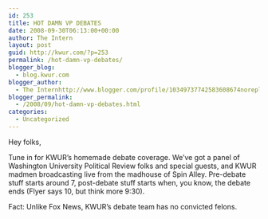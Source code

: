 ```yaml
---
id: 253
title: HOT DAMN VP DEBATES
date: 2008-09-30T06:13:00+00:00
author: The Intern
layout: post
guid: http://kwur.com/?p=253
permalink: /hot-damn-vp-debates/
blogger_blog:
  - blog.kwur.com
blogger_author:
  - The Internhttp://www.blogger.com/profile/10349737742583608674noreply@blogger.com
blogger_permalink:
  - /2008/09/hot-damn-vp-debates.html
categories:
  - Uncategorized
---
```

<div class="pf-content">
  <p>
    Hey folks,
  </p>
  
  <p>
    Tune in for KWUR&#8217;s homemade debate coverage. We&#8217;ve got a panel of Washington University Political Review folks and special guests, and KWUR madmen broadcasting live from the madhouse of Spin Alley. Pre-debate stuff starts around 7, post-debate stuff starts when, you know, the debate ends (Flyer says 10, but think more 9:30).
  </p>
  
  <p>
    Fact: Unlike Fox News, KWUR&#8217;s debate team has no convicted felons.
  </p>
</div>